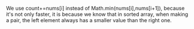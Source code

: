 We use count+=nums[i] instead of Math.min(nums[i],nums[i+1]), because it's not only faster, it is because we know that in sorted array, when making a pair, the left element always has a smaller value than the right one.

